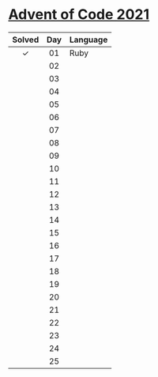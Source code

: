 # [Advent of Code 2021](https://adventofcode.com/2021)

| Solved | Day | Language |
| :----: | :-: | :------- |
|   ✓    | 01  | Ruby     |
|        | 02  |          |
|        | 03  |          |
|        | 04  |          |
|        | 05  |          |
|        | 06  |          |
|        | 07  |          |
|        | 08  |          |
|        | 09  |          |
|        | 10  |          |
|        | 11  |          |
|        | 12  |          |
|        | 13  |          |
|        | 14  |          |
|        | 15  |          |
|        | 16  |          |
|        | 17  |          |
|        | 18  |          |
|        | 19  |          |
|        | 20  |          |
|        | 21  |          |
|        | 22  |          |
|        | 23  |          |
|        | 24  |          |
|        | 25  |          |
